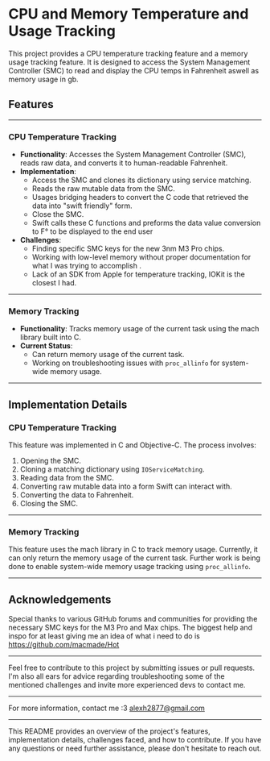 # CPU and Memory Temperature and Usage Tracking

This project provides a CPU temperature tracking feature and a memory usage tracking feature. It is designed to access the System Management Controller (SMC) to read and display the CPU temps in Fahrenheit aswell as memory usage in gb.

## Features

---

### CPU Temperature Tracking

- **Functionality**: Accesses the System Management Controller (SMC), reads raw data, and converts it to human-readable Fahrenheit.
- **Implementation**:
  - Access the SMC and clones its dictionary using service matching.
  - Reads the raw mutable data from the SMC.
  - Usages bridging headers to convert the C code that retrieved the data into "swift friendly" form.
  - Close the SMC.
  - Swift calls these C functions and preforms the data value conversion to F° to be displayed to the end user
- **Challenges**:
  - Finding specific SMC keys for the new 3nm M3 Pro chips.
  - Working with low-level memory without proper documentation for what I was trying to accomplish .
  - Lack of an SDK from Apple for temperature tracking, IOKit is the closest I had.

---

### Memory Tracking

- **Functionality**: Tracks memory usage of the current task using the mach library built into C.
- **Current Status**:
  - Can return memory usage of the current task.
  - Working on troubleshooting issues with `proc_allinfo` for system-wide memory usage.

---

## Implementation Details

### CPU Temperature Tracking

This feature was implemented in C and Objective-C. The process involves:

1. Opening the SMC.
2. Cloning a matching dictionary using `IOServiceMatching`.
3. Reading data from the SMC.
4. Converting raw mutable data into a form Swift can interact with.
5. Converting the data to Fahrenheit.
6. Closing the SMC.

---

### Memory Tracking

This feature uses the mach library in C to track memory usage. Currently, it can only return the memory usage of the current task. Further work is being done to enable system-wide memory usage tracking using `proc_allinfo`.

---

## Acknowledgements

Special thanks to various GitHub forums and communities for providing the necessary SMC keys for the M3 Pro and Max chips. The biggest help and inspo for at least giving me an idea of what i need to do is https://github.com/macmade/Hot

---


Feel free to contribute to this project by submitting issues or pull requests. I'm also all ears for advice regarding troubleshooting some of the mentioned challenges and invite more experienced devs to contact me.

---

For more information, contact me :3 alexh2877@gmail.com 

---

This README provides an overview of the project's features, implementation details, challenges faced, and how to contribute. If you have any questions or need further assistance, please don't hesitate to reach out.
